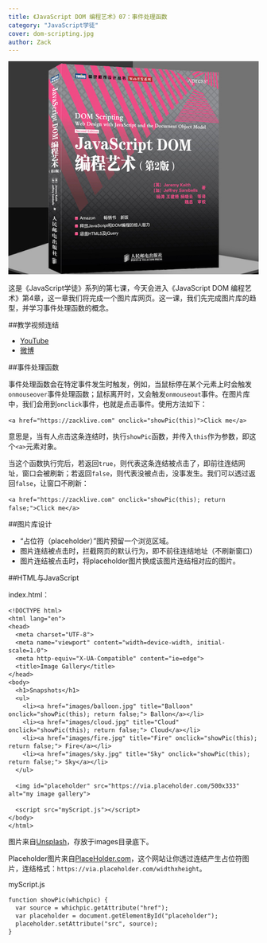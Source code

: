 ```yaml
---
title: 《JavaScript DOM 编程艺术》07：事件处理函数
category: "JavaScript学徒"
cover: dom-scripting.jpg
author: Zack
---
```


![JavaScript DOM 编程艺术](dom-scripting.jpg)

这是《JavaScript学徒》系列的第七课，今天会进入《JavaScript DOM 编程艺术》第4章，这一章我们将完成一个图片库网页。这一课，我们先完成图片库的趋型，并学习事件处理函数的概念。

##教学视频连结

* [YouTube](https://youtu.be/htTnq9RMAkM)
* [微博](https://weibo.com/1736214117/Gy3hi1Zt2)

##事件处理函数

事件处理函数会在特定事件发生时触发，例如，当鼠标停在某个元素上时会触发`onmouseover`事件处理函数；鼠标离开时，又会触发`onmouseout`事件。在图片库中，我们会用到`onclick`事件，也就是点击事件。使用方法如下：

`<a href="https://zacklive.com" onclick="showPic(this)">Click me</a>`

意思是，当有人点击这条连结时，执行`showPic`函数，并传入`this`作为参数，即这个`<a>`元素对象。

当这个函数执行完后，若返回`true`，则代表这条连结被点击了，即前往连结网址，窗口会被刷新；若返回`false`，则代表没被点击，没事发生。我们可以透过返回`false`，让窗口不刷新：

`<a href="https://zacklive.com" onclick="showPic(this); return false;">Click me</a>`

##图片库设计

* “占位符（placeholder）”图片预留一个浏览区域。
* 图片连结被点击时，拦截网页的默认行为，即不前往连结地址（不刷新窗口）
* 图片连结被点击时，将placeholder图片换成该图片连结相对应的图片。

##HTML与JavaScript

index.html：

```
<!DOCTYPE html>
<html lang="en">
<head>
  <meta charset="UTF-8">
  <meta name="viewport" content="width=device-width, initial-scale=1.0">
  <meta http-equiv="X-UA-Compatible" content="ie=edge">
  <title>Image Gallery</title>
</head>
<body>
  <h1>Snapshots</h1>
  <ul>
    <li><a href="images/balloon.jpg" title="Balloon" onclick="showPic(this); return false;"> Ballon</a></li>
    <li><a href="images/cloud.jpg" title="Cloud" onclick="showPic(this); return false;"> Cloud</a></li>
    <li><a href="images/fire.jpg" title="Fire" onclick="showPic(this); return false;"> Fire</a></li>
    <li><a href="images/sky.jpg" title="Sky" onclick="showPic(this); return false;"> Sky</a></li>
  </ul>

  <img id="placeholder" src="https://via.placeholder.com/500x333" alt="my image gallery">

  <script src="myScript.js"></script>
</body>
</html>
```

图片来自[Unsplash](https://unsplash.com)，存放于images目录底下。

Placeholder图片来自[PlaceHolder.com](https://placeholder.com)，这个网站让你透过连结产生占位符图片，连结格式：`https://via.placeholder.com/widthxheight`。

myScript.js

```
function showPic(whichpic) {
  var source = whichpic.getAttribute("href");
  var placeholder = document.getElementById("placeholder");
  placeholder.setAttribute("src", source);
}
```
